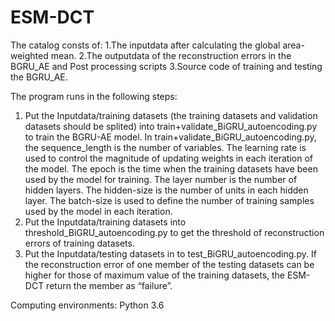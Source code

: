 # ESM-DCT
The catalog consts of:
1.The inputdata after calculating the global area-weighted mean.
2.The outputdata of the reconstruction errors in the BGRU_AE and Post processing scripts
3.Source code of training and testing the BGRU_AE.

The program runs in the following steps:
1. Put the Inputdata/training datasets (the training datasets and validation datasets should be splited) into train+validate_BiGRU_autoencoding.py to train the BGRU-AE model. In train+validate_BiGRU_autoencoding.py, the sequence_length is the number of variables. The learning rate is used to control the magnitude of updating weights in each iteration of the model. The epoch is the time when the training datasets have been used by the model for training. The layer number is the number of hidden layers. The hidden-size is the number of units in each hidden layer. The batch-size is used to define the number of training samples used by the model in each iteration. 
2. Put the Inputdata/training datasets into threshold_BiGRU_autoencoding.py to get the threshold of reconstruction errors of training datasets.
3. Put the Inputdata/testing datasets in to test_BiGRU_autoencoding.py. If the reconstruction error of one member of the testing datasets can be higher for those of maximum value of the training datasets, the ESM-DCT return the member as “failure”. 

Computing environments:
Python 3.6
